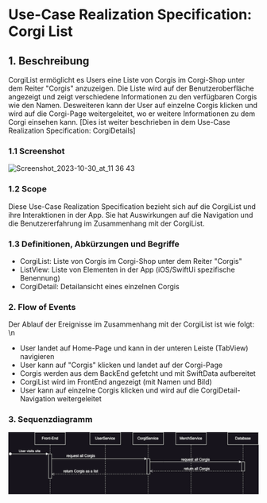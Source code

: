# Use-Case Realization Specification: Corgi List

## 1. Beschreibung
CorgiList ermöglicht es Users eine Liste von Corgis im Corgi-Shop unter dem Reiter "Corgis" anzuzeigen. 
Die Liste wird auf der Benutzeroberfläche angezeigt und zeigt verschiedene Informationen zu den verfügbaren Corgis wie den Namen.
Desweiteren kann der User auf einzelne Corgis klicken und wird auf die Corgi-Page weitergeleitet, wo er weitere Informationen zu dem Corgi einsehen kann.
[Dies ist weiter beschrieben in dem Use-Case Realization Specification: CorgiDetails]

### 1.1 Screenshot
<img width="326" alt="Screenshot_2023-10-30_at_11 36 43" src="https://github.com/mausio/corgi-shop-doc/assets/122524882/f8f03db9-143a-428a-b439-bd6680693d1c">

### 1.2 Scope
Diese Use-Case Realization Specification bezieht sich auf die CorgiList und ihre Interaktionen in der App. Sie hat Auswirkungen auf die Navigation und die Benutzererfahrung im Zusammenhang mit der CorgiList.

### 1.3 Definitionen, Abkürzungen und Begriffe
- CorgiList: Liste von Corgis im Corgi-Shop unter dem Reiter "Corgis"
- ListView: Liste von Elementen in der App (iOS/SwiftUi spezifische Benennung)
- CorgiDetail: Detailansicht eines einzelnen Corgis

### 2. Flow of Events
Der Ablauf der Ereignisse im Zusammenhang mit der CorgiList ist wie folgt:
\n
- User landet auf Home-Page und kann in der unteren Leiste (TabView) navigieren
- User kann auf "Corgis" klicken und landet auf der Corgi-Page
- Corgis werden aus dem BackEnd gefetcht und mit SwiftData aufbereitet
- CorgiList wird im FrontEnd angezeigt (mit Namen und Bild)
- User kann auf einzelne Corgis klicken und wird auf die CorgiDetail-Navigation weitergeleitet

### 3. Sequenzdiagramm
<img width="524" alt="Bildschirmfoto_2023-10-30_um_12 28 48" src="../images/sq_Corgi.png">
